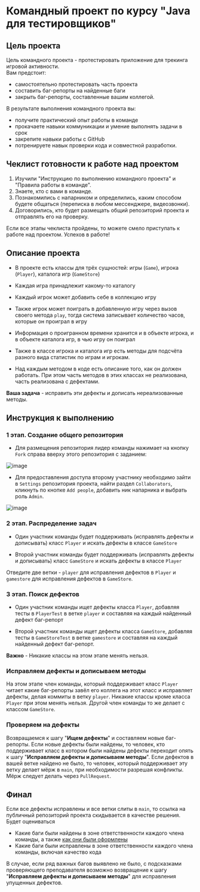 # Командный проект по курсу "Java для тестировщиков"

## Цель проекта

Цель командного проекта - протестировать приложение для трекинга игровой активности.  
Вам предстоит:
- самостоятельно протестировать часть проекта
- составить баг-репорты на найденные баги
- закрыть баг-репорты, составленные вашим коллегой.

В результате выполнения командного проекта вы:
- получите практический опыт работы в команде
- прокачаете навыки коммуникации и умение выполнять задачи в срок
- закрепите навыки работы с GitHub
- потренируете навык проверки кода и совместной разработки.

## Чеклист готовности к работе над проектом

1. Изучили "Инструкцию по выполнению командного проекта" и "Правила работы в команде".
2. Знаете, кто с вами в команде.
3. Познакомились с напарником и определились, каким способом будете общаться (переписка в любом мессенджере, видеозвонки).
4. Договорились, кто будет размещать общий репозиторий проекта и отправлять его на проверку.

Если все этапы чеклиста пройдены, то можете смело приступать к работе над проектом. Успехов в работе!

## Описание проекта

- В проекте есть классы для трёх сущностей: игры (`Game`), игрока (`Player`), каталога игр (`GameStore`)

- Каждая игра принадлежит какому-то каталогу  

- Каждый игрок может добавить себе в коллекцию игру

- Также игрок может поиграть в добавленную игру через вызов своего метода `play`, тогда система записывает количество часов, которые он проиграл в игру

- Информация о проигранном времени хранится и в объекте игрока, и в объекте каталога игр, в чью игру он поиграл

- Также в классе игрока и каталога игр есть методы для подсчёта разного вида статистик по играм и игрокам.

- Над каждым методом в коде есть описание того, как он должен работать. При этом часть методов в этих классах не реализована, часть реализована с дефектами.

**Ваша задача** - исправить эти дефекты и дописать нереализованные методы.

## Инструкция к выполнению

### 1 этап. Создание общего репозитория  

- Для размещения репозитория лидер команды нажимает на кнопку `Fork` справа вверху этого репозитория с заданием:

![image](https://user-images.githubusercontent.com/53707586/158993868-376b8abc-30dd-4e91-bc9f-a1b2be83642b.png)

- Для предоставления доступа второму участнику необходимо зайти в `Settings` репозитория проекта, найти раздел `Collaborators`, кликнуть по кнопке `Add people`, добавить ник напарника и выбрать роль `Admin`.

![image](https://user-images.githubusercontent.com/53707586/158995145-6b7c358c-d0d7-4b78-8448-6c0f6c02efcc.png)

### 2 этап. Распределение задач

- Один участник команды будет поддерживать (исправлять дефекты и дописывать) класс `Player` и искать дефекты в классе `GameStore`

- Второй участник команды будет поддерживать (исправлять дефекты и дописывать) класс `GameStore` и искать дефекты в классе `Player`

Отведите две ветки - `player` для исправления дефектов в `Player` и `gamestore` для исправления дефектов в `GameStore`.

### 3 этап. Поиск дефектов

- Один участник команды ищет дефекты класса `Player`, добавляя тесты в `PlayerTest` в ветке `player` и составляя на каждый найденный дефект баг-репорт

- Второй участник команды ищет дефекты класса `GameStore`, добавляя тесты в `GameStoreTest` в ветке `gamestore` и составляя на каждый найденный дефект баг-репорт.

**Важно** - Никакие классы на этом этапе менять нельзя.

### Исправляем дефекты и дописываем методы
На этом этапе член команды, который поддерживает класс `Player` читает какие баг-репорты завёл его коллега на этот класс и исправляет дефекты, делая коммиты в ветку `player`. Никакие классы кроме класса `Player` при этом менять нельзя.
Другой член команды то же делает с классом `GameStore`.

### Проверяем на дефекты
Возвращаемся к шагу "**Ищем дефекты**" и составляем новые баг-репорты. Если новые дефекты были найдены, то человек, кто поддерживает класс в котором были найдены дефекты переходит опять к шагу "**Исправляем дефекты и дописываем методы**".
Если дефектов в вашей ветке найдено не было, то человек, который поддерживает эту ветку делает мёрж в `main`, при необходимости разрешая конфликты. Мёрж следует делать через `PullRequest`.

## Финал
Если все дефекты исправлены и все ветки слиты в `main`, то ссылка на публичный репозиторий проекта скидывается в качестве решения. Будет оцениваться
* Какие баги были найдены в зоне ответственности каждого члена команды, а также [как они были оформлены](https://github.com/netology-code/javaqa2-homeworks/blob/main/JAVA_INTRO.md#%D1%84%D0%BE%D1%80%D0%BC%D0%B0%D1%82-%D0%BE%D1%84%D0%BE%D1%80%D0%BC%D0%BB%D0%B5%D0%BD%D0%B8%D1%8F-%D0%B1%D0%B0%D0%B3-%D1%80%D0%B5%D0%BF%D0%BE%D1%80%D1%82%D0%B0)
* Какие баги были исправлены в зоне ответственности каждого члена команды, включая качество кода

В случае, если ряд важных багов выявлено не было, с подсказками проверяющего преподавателя возможно возвращение к шагу "**Исправляем дефекты и дописываем методы**" для исправления упущенных дефектов.
